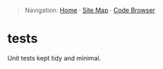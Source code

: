 > Navigation: [Home](../docs/index.md) · [Site Map](../docs/site-map.md) · [Code Browser](../docs/code-browser.md)

# tests

Unit tests kept tidy and minimal.